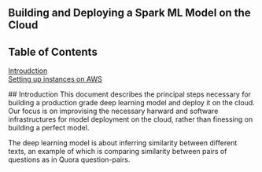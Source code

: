 ## Building and Deploying a Spark ML Model on the Cloud
## Table of Contents  
[Introudction](#headers)  
[Setting up instances on AWS](#emphasis)  

<a name="headers"/>
## Introduction
This document describes the principal steps necessary for building a production grade deep learning model and deploy it on the cloud. Our focus is on improvising the necessary harward and software infrastructures for model deployment on the cloud, rather than finessing on building a perfect model. 

The deep learning model is about inferring similarity between different texts, an example of which is comparing similarity between pairs of questions as in Quora question-pairs.  
